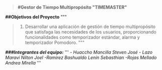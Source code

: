>**#Gestor de Tiempo Multipropósito "TIMEMASTER"**

__##Objetivos del Proyecto__
"""
> 1. Desarrollar una aplicación de gestión de tiempo multipropósito que satisfaga las necesidades de los usuarios, proporcionando funcionalidades como temporizador estándar, alarma y temporizador Pomodoro.
"""

___###Integrantes del equipo:___
'''
_- Huaccho Mancilla Steven José_
_- Lazo Maravi Nilton Joel_
_-Ramirez Bashualdo Lenin Sebasthian_
_-Rojas Mellado Andrea Mirella_
'''
